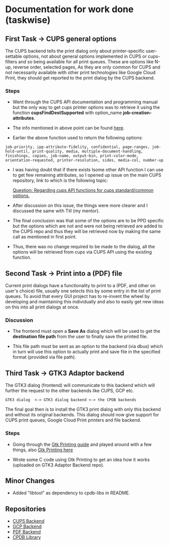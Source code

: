 # Documentation for work done (taskwise)

## First Task -> CUPS general options

The CUPS backend tells the print dialog only about printer-specific user-settable options, not about general options implemented in CUPS or cups-filters and so being available for all print queues. These are options like N-up, reverse order, selected pages, As they are only common for CUPS and not necessarily available with other print technologies like Google Cloud Print, they should get reported to the print dialog by the CUPS backend.

### Steps 

- Went through the CUPS API documentation and programming manual but the only way to get cups printer options was to retrieve it using the function __cupsFindDestSupported__ with option_name __job-creation-attributes__.

- The info mentioned in above point can be found [here](https://www.cups.org/doc/cupspm.html#detailed-destination-information).

- Earlier the above function used to return the following options:

```
job-priority, ipp-attribute-fidelity, confidential, page-ranges, job-hold-until, print-quality, media, multiple-document-handling, finishings, copies, job-name, output-bin, print-color-mode, orientation-requested, printer-resolution, sides, media-col, number-up
```

-  I was having doubt that if there exists Isome other API function I can use to get few remaining attributes, so I opened up issue on the main CUPS repository, link to which is the following topic:

      [Question: Regarding cups API functions for cups standard/common options.](https://github.com/apple/cups/issues/5340)

- After discussion on this issue, the things were more clearer and I discussed the same with Till (my mentor).

- The final conclusion was that some of the options are to be PPD specific but the options which are not and were not being retrieved are added to the CUPS repo and thus they will be retrieved now by making the same call as mentioned in first point.

- Thus, there was no change required to be made to the dialog, all the options will be retrieved from cups via CUPS API using the existing function.


## Second Task -> Print into a (PDF) file

Current print dialogs have a functionality to print to a (PDF, and other on user's choice) file, usually one selects this by some entry in the list of print queues. To avoid that every GUI project has to re-invent the wheel by developing and maintaining this individually and also to easily get new ideas on this into all print dialogs at once.

### Discussion

- The frontend must open a **Save As** dialog which will be used to get the **destination file path** from the user to finally save the printed file.

- This file path must be sent as an option to the backend (via dbus) which in turn will use this option to actually print and save file in the specified format (provided via file path).


## Third Task -> GTK3 Adaptor backend

The GTK3 dialog (frontend) will communicate to this backend which will further the request to the other backends like CUPS, GCP etc.

```
GTK3 dialog  <-> GTK3 dialog backend <-> the CPDB backends
```

The final goal then is to install the GTK3 print dialog with only this backend and without its original backends. This dialog should now give support for CUPS print queues, Google Cloud Print printers and file backend.

### Steps

- Going through the [Gtk Printing guide](https://developer.gnome.org/gtk3/stable/Printing.html) and played around with a few things, also [Gtk Printing here](https://www.gnu.org/software/guile-gnome/docs/gtk/html/index.html)

- Wrote some C code using Gtk Printing to get an idea how it works (uploaded on GTK3 Adaptor Backend repo).


## Minor Changes

- Added "libtool" as dependency to cpdb-libs in README.


## Repositories

- [CUPS Backend](https://github.com/ayush268/cpdb-backend-cups)
- [GCP Backend](https://github.com/ayush268/cpdb-backend-gcp)
- [PDF Backend](https://github.com/ayush268/cpdb-backend-file)
- [CPDB Library](https://github.com/ayush268/cpdb-libs)
